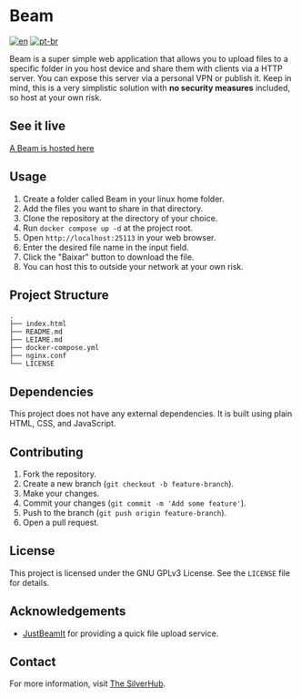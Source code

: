 # Beam

[![en](https://img.shields.io/badge/lang-en-red.svg)](https://github.com/silveira42/beam/blob/main/README.md)
[![pt-br](https://img.shields.io/badge/lang-pt--br-green.svg)](https://github.com/silveira42/beam/blob/main/LEIAME.md)

Beam is a super simple web application that allows you to upload files to a specific folder in you host device and share them with clients via a HTTP server. You can expose this server via a personal VPN or publish it. Keep in mind, this is a very simplistic solution with **no security measures** included, so host at your own risk.

## See it live
[A Beam is hosted here](https://beam.thesilver.com.br)

## Usage
1. Create a folder called Beam in your linux home folder.
2. Add the files you want to share in that directory.
3. Clone the repository at the directory of your choice.
4. Run `docker compose up -d` at the project root.
5. Open `http://localhost:25113` in your web browser.
6. Enter the desired file name in the input field.
7. Click the "Baixar" button to download the file.
8. You can host this to outside your network at your own risk.

## Project Structure
```
.
├── index.html
├── README.md
├── LEIAME.md
├── docker-compose.yml
├── nginx.conf
└── LICENSE
```

## Dependencies
This project does not have any external dependencies. It is built using plain HTML, CSS, and JavaScript.

## Contributing
1. Fork the repository.
2. Create a new branch (`git checkout -b feature-branch`).
3. Make your changes.
4. Commit your changes (`git commit -m 'Add some feature'`).
5. Push to the branch (`git push origin feature-branch`).
6. Open a pull request.

## License
This project is licensed under the GNU GPLv3 License. See the `LICENSE` file for details.

## Acknowledgements
- [JustBeamIt](https://justbeamit.com) for providing a quick file upload service.

## Contact
For more information, visit [The SilverHub](https://thesilver.com.br).
